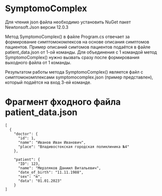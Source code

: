 # SymptomoComplex

Для чтения json файла необходимо установить NuGet пакет Newtonsoft.Json версии 12.0.3

Метод SymptomoComplex() в файле Program.cs отвечает за формирование симптомокомлексов на основе описания симптомов пациентов.
Пример описаний симтомов пациентов подаётся в файле patient_data.json от 1-ой команды. Для объединения с 1 командой метод SymptomoComplex() нужно вызвать сразу после формирования выходного файла от 1 команды.

Результатом работы метода SymptomoComplex() является файл с симптомокомплексами symptomocomplex.json (пример представлен), который подаётся на вход 3-ей команде.

# Фрагмент фходного файла patient_data.json
```
[
  {
    "doctor": {
      "id": 1,
      "name": "Иванов Иван Иванович",
      "place": "Владивостокская городская поликлиника №4"
    },

    "patient": {
      "ID": 123,
      "name": "Мерзляков Даниил Витальевич",
      "date_of_birth": "11.11.1988",
      "sex": "m",
      "data": "01.01.2023"
    }
]
```
